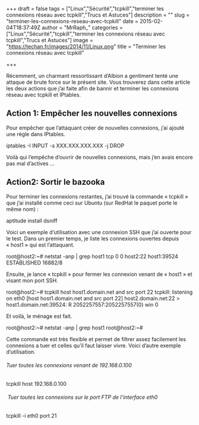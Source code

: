 +++
draft = false
tags = ["Linux","Sécurité","tcpkill","terminer les connexions réseau avec tcpkill","Trucs et Astuces"]
description = ""
slug = "terminer-les-connexions-reseau-avec-tcpkill"
date = 2015-02-04T18:37:49Z
author = "MrRaph_"
categories = ["Linux","Sécurité","tcpkill","terminer les connexions réseau avec tcpkill","Trucs et Astuces"]
image = "https://techan.fr/images/2014/11/Linux.png"
title = "Terminer les connexions réseau avec tcpkill"

+++


Récemment, un charmant ressortissant d’Albion a gentiment tenté une attaque de brute force sur le présent site. Vous trouverez dans cette article les deux actions que j’ai faite afin de bannir et terminer les connexions réseau avec tcpkill et IPtables.


## Action 1: Empêcher les nouvelles connexions

Pour empêcher que l’attaquant créer de nouvelles connexions, j’ai ajouté une règle dans IPtables.

iptables -I INPUT -s XXX.XXX.XXX.XXX -j DROP

Voilà qui l’empêche d’ouvrir de nouvelles connexions, mais j’en avais encore pas mal d’actives …


## Action2: Sortir le bazooka

Pour terminer les connexions restantes, j’ai trouvé la commande « tcpkill » que j’ai installé comme ceci sur Ubuntu (sur RedHat le paquet porte le même nom) :

aptitude install dsniff

Voici un exemple d’utilisation avec une connexion SSH que j’ai ouverte pour le test. Dans un premier temps, je liste les connexions ouvertes depuis « host1 » qui est l’attaquant.

root@host2:~# netstat -anp | grep host1 tcp 0 0 host2:22 host1:39524 ESTABLISHED 16882/8

Ensuite, je lance « tcpkill » pour fermer les connexion venant de « host1 » et visant mon port SSH.

root@host2:~# tcpkill host host1.domain.net and src port 22 tcpkill: listening on eth0 [host host1.domain.net and src port 22] host2.domain.net:22 > host1.domain.net:39524: R 2052257557:2052257557(0) win 0

Et voilà, le ménage est fait.

root@host2:~# netstat -anp | grep host1 root@host2:~#

Cette commande est très flexible et permet de filtrer assez facilement les connexions a tuer et celles qu’il faut laisser vivre. Voici d’autre exemple d’utilisation.

###### Tuer toutes les connexions venant de 192.168.0.100

tcpkill host 192.168.0.100

######  Tuer toutes les connexions sur le port FTP de l’interface eth0

tcpkill -i eth0 port 21

 

 


